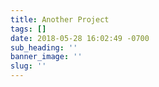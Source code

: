 ```yaml
---
title: Another Project
tags: []
date: 2018-05-28 16:02:49 -0700
sub_heading: ''
banner_image: ''
slug: ''
---
```

